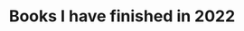 ---
layout: layouts/shelf.njk
title: Books I have finished in 2022
books:
  - ISBN: "9780374157357"
    description: A provocative account of how we came to organize our societies provides hope for making them better.
  - ISBN: "9780062954794"
    description: You don't see a lot of self help books on your average “Global Climate Change” reading list, unless you count those helping people attend to their energy use or consumer habits. This one is different. 
  - ISBN: "9780811228787"
    description: Description of The Dry Heart.
  - ISBN: "9781771644198"
    description: Tree description, which has a subtitle set off by a colon. Watch out!.
  - ISBN: "9780062954794"
---